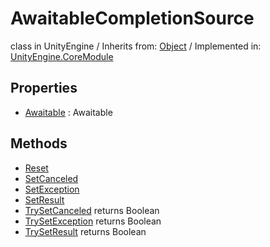 # AwaitableCompletionSource
class in UnityEngine
 / Inherits from: <a href="https://docs.unity3d.com/6000.0/Documentation/ScriptReference/Object.html" target="_blank">Object</a> / Implemented in: <a href="https://docs.unity3d.com/6000.0/Documentation/ScriptReference/UnityEngine.CoreModule.html" target="_blank">UnityEngine.CoreModule</a>
## Properties
- <a href="https://docs.unity3d.com/6000.0/Documentation/ScriptReference/AwaitableCompletionSource-Awaitable.html" target="_blank">Awaitable</a> : Awaitable
## Methods
- <a href="https://docs.unity3d.com/6000.0/Documentation/ScriptReference/AwaitableCompletionSource.Reset.html" target="_blank">Reset</a>
- <a href="https://docs.unity3d.com/6000.0/Documentation/ScriptReference/AwaitableCompletionSource.SetCanceled.html" target="_blank">SetCanceled</a>
- <a href="https://docs.unity3d.com/6000.0/Documentation/ScriptReference/AwaitableCompletionSource.SetException.html" target="_blank">SetException</a>
- <a href="https://docs.unity3d.com/6000.0/Documentation/ScriptReference/AwaitableCompletionSource.SetResult.html" target="_blank">SetResult</a>
- <a href="https://docs.unity3d.com/6000.0/Documentation/ScriptReference/AwaitableCompletionSource.TrySetCanceled.html" target="_blank">TrySetCanceled</a> returns Boolean
- <a href="https://docs.unity3d.com/6000.0/Documentation/ScriptReference/AwaitableCompletionSource.TrySetException.html" target="_blank">TrySetException</a> returns Boolean
- <a href="https://docs.unity3d.com/6000.0/Documentation/ScriptReference/AwaitableCompletionSource.TrySetResult.html" target="_blank">TrySetResult</a> returns Boolean
